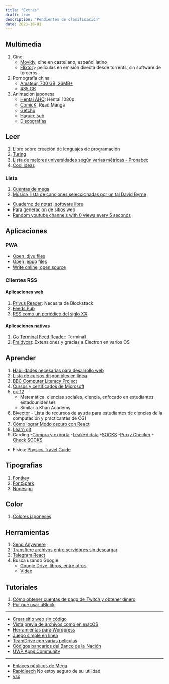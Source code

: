 ```yaml
---
title: "Extras"
draft: true
description: "Pendientes de clasificación"
date: 2023-10-01
---
```


## Multimedia

1. Cine
   - [Movidy](https://movidy.co/), cine en castellano, español latino
   - [Flixtor](https://flixtor.to/home)> películas en emisión directa desde torrents, sin software de terceros
2. Pornografía china
   - [Amateur, 700 GB, 26MB+](http://51.159.54.90:8080/deluge/)
   - [485 GB](http://51.158.150.43:8080/)
3. Animación japonesa
   - [Hentai AHO](https://haho.moe/): Hentai 1080p
   - [ComicK](https://comick.fun/): Read Manga
   - [Getchu](http://www.getchu.com/)
   - [Hagure sub](http://www.haguresubs.org/p/proyectos-finalizados.html)
   - [Discografías](http://jamps.com.ar/foro/portal.php)

## Leer

1. [Libro sobre creación de lenguajes de programación](http://craftinginterpreters.com/introduction.html)
2. [Turing](https://www.gwern.net/Turing-complete)
3. [Lista de mejores universidades según varias métricas - Pronabec](https://www.pronabec.gob.pe/beca-presidente/)
4. [Cool ideas](https://www.perell.com/blog/50-ideas-that-changed-my-life)

### Lista

1. [Cuentas de mega](https://throwbin.io/zFYRVcG)
2. [Música, lista de canciones seleccionadas por un tal David Byrne](http://davidbyrne.com/radio#filter=all&sortby=date:desc)

- [Cuaderno de notas, software libre](https://boostnote.io/)
- [Para generación de sitios web](https://www.staticgen.com/)
- [Random youtube channels with 0 views every 5 seconds](http://astronaut.io)

## Aplicaciones

### PWA

- [Open .djvu files](https://djvu.js.org/)
- [Open .epub files](https://pgaskin.net/ePubViewer/)
- [Write online, open source](https://iamcharlie.design/writty/online/)

### Clientes RSS

#### Aplicaciones web

1. [Privus Reader](https://privusreader.com/explore): Necesita de Blockstack
2. [Feeds Pub](https://feeds.pub/)
3. [RSS como un periódico del siglo XX](https://news.russellsaw.io/)

#### Aplicaciones nativas

1. [Go Terminal Feed Reader](https://github.com/Lallassu/gorss): Terminal
2. [Fraidycat](https://addons.mozilla.org/en-US/firefox/addon/fraidycat/): Extensiones y gracias a Electron en varios OS

## Aprender

1. [Habilidades necesarias para desarrollo web](https://andreasbm.github.io/web-skills/)
2. [Lista de cursos disponibles en línea](https://github.com/s0md3v/learn-at-home)
3. [BBC Computer Literacy Project](https://clp.bbcrewind.co.uk/)
4. [Cursos y certificados de Microsoft](https://docs.microsoft.com/en-gb/learn/)
5. [ck-12](https://www.ck12.org/student/)
   - Matemática, ciencias sociales, ciencia, enfocado en estudiantes estadounidenses
   - Similar a Khan Academy.
6. [Bivector](https://bivector.net/doc.html) - Lista de recursos de ayuda para estudiantes de ciencias de la computación y practicantes de CGI
7. [Cómo lograr Modo oscuro con React](https://joshwcomeau.com/gatsby/dark-mode/)
8. [Learn git](https://learngitbranching.js.org/?locale=en_US)
9. Carding -[Compra y exporta](http://www.2ebox.com/pe/) -[Leaked data](http://www.leakeddata.me/) -[SOCKS](http://www.vipsocks24.net/2017/06/07-06-17-vip-socks-5-servers-1500.html) -[Proxy Checker](https://checkerproxy.net/report/e39ca1bb-5121-47e2-8f7b-bf91e0036a96) -[Check SOCKS](https://check.dichvusocks.us/)

- Física: [Physics Travel Guide](https://physicstravelguide.com/)

## Tipografias

1. [Fontkey](https://www.fontkey.design/)
2. [FontSpark](https://fontspark.app/)
3. [Nodesign](https://nodesign.dev/)

## Color

1. [Colores japoneses](https://nipponcolors.com/)

## Herramientas

1. [Send Anywhere](https://send-anywhere.com/)
2. [Transfiere archivos entre servidores sin descargar](https://offcloud.com/)
3. [Telegram React](https://evgeny-nadymov.github.io/telegram-react/)
4. Busca usando Google
   - [Google Drive, libros, entre otros](https://whatintheworld.xyz/)
   - [Video](https://watchallyouwant.com/)

## Tutoriales

1. [Cómo obtener cuentas de pago de Twitch y obtener dinero](https://ghostbin.co/paste/b7zfc/raw)
2. [Por que usar uBlock](https://shouldiblockads.com/)

---

- [Crear sitio web sin código](https://nicepage.com/download-windows)
- [Vista previa de archivos como en macOS](http://1218.io/)
- [Herramientas para Wordpress](https://wpstash.io/)
- [Juego simple en linea](https://ares.hankstoever.com/)
- [TeamDrive con varias peliculas](<https://td.klprojects.tech/0:/American%20Dad%20S01-S11%20(2005-)/American%20Dad%20S01%20(360p%20re-blurip)/>)
- [Códigos bancarios del Banco de la Nación](https://zonasegura1.bn.com.pe/CCIConsulta/Inicio)
- [UWP Apps Community](https://uwpcommunity.com/projects/)

---

- [Enlaces públicos de Mega](https://www.megapreview.com/)
- [Rapidleech](http://bakaleech.herokuapp.com/) No estoy seguro de su utilidad
- [vsx](http://vsex.in)

